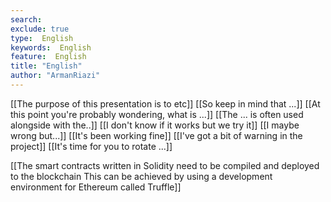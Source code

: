 ```yaml
---
search:
exclude: true
type:  English
keywords:  English
feature:  English
title: "English"
author: "ArmanRiazi"
---
```


[[The purpose of this presentation is to etc]]
[[So keep in mind that ...]]
[[At this point you're probably wondering, what is ...]]
[[The ... is often used alongside with the..]]
[[I don't know if it works but we try it]]
[[I maybe wrong but...]]
[[It's been working fine]]
[[I've got a bit of warning in the project]]
[[It's time for you to rotate ...]]

 [[The smart contracts written in Solidity need to be compiled and deployed to the blockchain This can be achieved by using a development environment for Ethereum called Truffle]]
